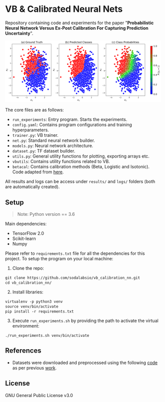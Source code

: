 # VB & Calibrated Neural Nets
Repository containing code and experiments for the paper "**Probabilistic Neural Network Versus Ex-Post Calibration For Capturing Prediction Uncertainty**".

![alt text](/vb_example.png)



The core files are as follows:
- `run_experiments`: Entry program. Starts the experiments.
- `config.yaml`: Contains program configurations and training hyperparameters.
- `trainer.py`: VB trainer.
- `net.py`: Standard neural network builder.
- `models.py`: Neural network architecture.
- `dataset.py`: TF dataset builder.
- `utils.py`: General utility functions for plotting, exporting arrays etc.
- `vbutils`: Contains utility functions related to VB.
- `betacal`: Contains calibration methods (Beta, Logistic and Isotonic). Code adapted from [here](https://github.com/betacal/aistats2017/tree/master/experiments).

All results and logs can be access under `results/` and `logs/` folders (both are automatically created).

## Setup
> Note: Python version == 3.6

Main dependencies:
- TensorFlow 2.0
- Scikit-learn
- Numpy

Please refer to `requirements.txt` file for all the dependencies for this project. To setup the program on your local machine:

1. Clone the repo:
```
git clone https://github.com/sodalabsio/vb_calibration_nn.git
cd vb_calibration_nn/
```

2. Install libraries:
```
virtualenv -p python3 venv
source venv/bin/activate
pip install -r requirements.txt
```

3. Execute `run_experiments.sh` by providing the path to activate the virtual environment:
```
./run_experiments.sh venv/bin/activate
```

## References
- Datasets were downloaded and preprocessed using the following [code](https://github.com/REFRAME/betacal/blob/master/aistats2017/experiments/data_wrappers/datasets.py) as per previous [work](http://proceedings.mlr.press/v54/kull17a.html).

## License
GNU General Public License v3.0
